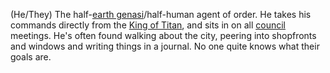 (He/They) The half-[earth genasi](../../Organizations/ZeNa/ZeNa%20City%20Council.md)/half-human agent of order. He takes his commands directly from the [King of Titan](King%20of%20Titan), and sits in on all [council](IPoK%20Wiki/Organizations/ZeNa/ZeNa%20City%20Council.md) meetings. He's often found walking about the city, peering into shopfronts and windows and writing things in a journal. No one quite knows what their goals are.